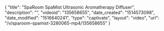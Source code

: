 {
    "title": "SpaRoom SpaMist Ultrasonic Aromatherapy Diffuser",
    "description": "",
    "videoid": "135658655",
    "date_created": "1514573098",
    "date_modified": "1516640241",
    "type": "captivate",
    "layout": "video",
    "url": "\/v\/sparoom-spamist-3280065-mp4\/135658655"
}